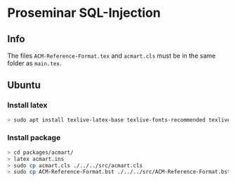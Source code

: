 # Proseminar SQL-Injection
## Info 
The files ``ACM-Reference-Format.tex`` and ``acmart.cls`` must be in the same folder as ``main.tex``.
## Ubuntu
### Install latex
```bash
> sudo apt install texlive-latex-base texlive-fonts-recommended texlive-fonts-extra texlive-latex-extra texlive-lang-german
```
### Install package
````bash
> cd packages/acmart/ 
> latex acmart.ins
> sudo cp acmart.cls ./../../src/acmart.cls
> sudo cp ACM-Reference-Format.bst ./../../src/ACM-Reference-Format.bst
````